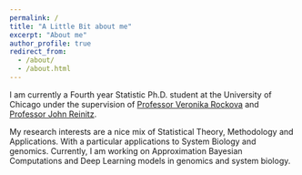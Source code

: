 ```yaml
---
permalink: /
title: "A Little Bit about me"
excerpt: "About me"
author_profile: true
redirect_from: 
  - /about/
  - /about.html
---
```

I am currently a Fourth year Statistic Ph.D. student at the University of Chicago under the supervision of [Professor Veronika Rockova](http://faculty.chicagobooth.edu/veronika.rockova/) and [Professor John Reinitz](https://galton.uchicago.edu/faculty/reinitz.shtml). 

My research interests are a nice mix of Statistical Theory, Methodology and Applications. With a particular applications to System Biology and genomics. Currently, I am working on Approximation Bayesian Computations and Deep Learning models in genomics and system biology.  
